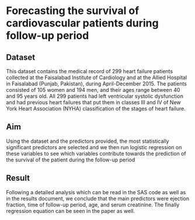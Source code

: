 # Forecasting the survival of cardiovascular patients during follow-up period

## Dataset

This dataset contains the medical record of 299 heart failure patients collected at the Faisalabad Institute of Cardiology and at the Allied Hospital in Faisalabad (Punjab, Pakistan), during April-December 2015. The patients consisted of 105 women and 194 men, and their ages range between 40 and 95 years old. All 299 patients had left ventricular systolic dysfunction  and had previous heart failures that put them in classes III and IV of New York Heart Association (NYHA) classification of the stages of heart failure.

## Aim

Using the dataset and the predictors provided, the most statistically significant predictors are selected and we then run logistic regression on these variables to see which variables contribute towards the prediction of the survival of the patient during the follow-up period

## Result

Following a detailed analysis which can be read in the SAS code as well as in the results document, we conclude that  the main predictors were ejection fraction, time of follow-up period, age, and serum creatinine. The finally regression equation can be seen in the paper as well.
